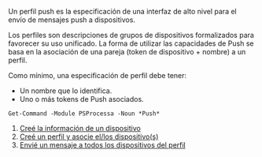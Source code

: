 Un perfil push es la especificación de una interfaz de alto nivel para el envío de mensajes push a dispositivos. 

Los perfiles son descripciones de grupos de dispositivos formalizados para favorecer su uso unificado. La forma de utilizar las capacidades de Push se basa en la asociación de una pareja (token de dispositivo + nombre) a un perfil.

Como mínimo, una especificación de perfil debe tener:

* Un nombre que lo identifica.
* Uno o más tokens de Push asociados.

```
Get-Command -Module PSProcessa -Noun *Push*
```

1. [Creé la información de un dispositivo](New-PushbulletToken.md)
2. [Creé un perfil y asocie el/los dispositivo(s)](Set-PushbulletProfile.md)
3. [Envié un mensaje a todos los dispositivos del perfil](Send-PushbulletMessage.md)
